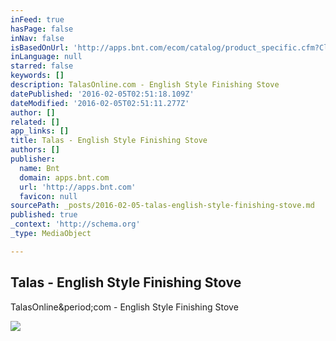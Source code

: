 ```yaml
---
inFeed: true
hasPage: false
inNav: false
isBasedOnUrl: 'http://apps.bnt.com/ecom/catalog/product_specific.cfm?ClientID=15&ProductID=21212'
inLanguage: null
starred: false
keywords: []
description: TalasOnline.com - English Style Finishing Stove
datePublished: '2016-02-05T02:51:18.109Z'
dateModified: '2016-02-05T02:51:11.277Z'
author: []
related: []
app_links: []
title: Talas - English Style Finishing Stove
authors: []
publisher:
  name: Bnt
  domain: apps.bnt.com
  url: 'http://apps.bnt.com'
  favicon: null
sourcePath: _posts/2016-02-05-talas-english-style-finishing-stove.md
published: true
_context: 'http://schema.org'
_type: MediaObject

---
```

<article style=""><h1>Talas - English Style Finishing Stove</h1><p>TalasOnline&amp;period;com - English Style Finishing Stove</p><img src="http://www.talasonline.com/photos/finishing/Brass-Heating.jpg" /></article>